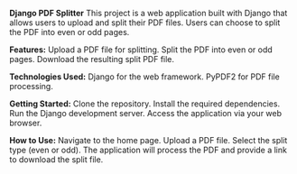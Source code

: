 **Django PDF Splitter**
This project is a web application built with Django that allows users to upload and split their PDF files. Users can choose to split the PDF into even or odd pages.

**Features:**
Upload a PDF file for splitting.
Split the PDF into even or odd pages.
Download the resulting split PDF file.

**Technologies Used:**
Django for the web framework.
PyPDF2 for PDF file processing.

**Getting Started:**
Clone the repository.
Install the required dependencies.
Run the Django development server.
Access the application via your web browser.

**How to Use:**
Navigate to the home page.
Upload a PDF file.
Select the split type (even or odd).
The application will process the PDF and provide a link to download the split file.
